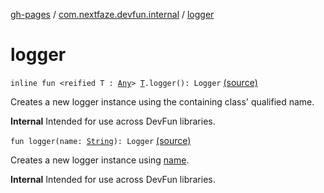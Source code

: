[gh-pages](../index.md) / [com.nextfaze.devfun.internal](index.md) / [logger](./logger.md)

# logger

`inline fun <reified T : `[`Any`](https://kotlinlang.org/api/latest/jvm/stdlib/kotlin/-any/index.html)`> `[`T`](logger.md#T)`.logger(): Logger` [(source)](https://github.com/NextFaze/dev-fun/tree/master/devfun-internal/src/main/java/com/nextfaze/devfun/internal/Logging.kt#L23)

Creates a new logger instance using the containing class' qualified name.

**Internal**
Intended for use across DevFun libraries.

`fun logger(name: `[`String`](https://kotlinlang.org/api/latest/jvm/stdlib/kotlin/-string/index.html)`): Logger` [(source)](https://github.com/NextFaze/dev-fun/tree/master/devfun-internal/src/main/java/com/nextfaze/devfun/internal/Logging.kt#L32)

Creates a new logger instance using [name](logger.md#com.nextfaze.devfun.internal$logger(kotlin.String)/name).

**Internal**
Intended for use across DevFun libraries.

